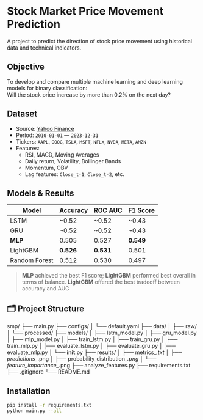 # Stock Market Price Movement Prediction

A project to predict the direction of stock price movement using historical data and technical indicators.

## Objective

To develop and compare multiple machine learning and deep learning models for binary classification:  
Will the stock price increase by more than 0.2% on the next day?

## Dataset

- Source: [Yahoo Finance](https://finance.yahoo.com/)
- Period: `2010-01-01` — `2023-12-31`
- Tickers: `AAPL`, `GOOG`, `TSLA`, `MSFT`, `NFLX`, `NVDA`, `META`, `AMZN`
- Features:
  - RSI, MACD, Moving Averages
  - Daily return, Volatility, Bollinger Bands
  - Momentum, OBV
  - Lag features: `Close_t-1`, `Close_t-2`, etc.

## Models & Results

| Model           | Accuracy | ROC AUC | F1 Score |
|------------------|----------|---------|----------|
| LSTM             | ~0.52    | ~0.52   | ~0.43    |
| GRU              | ~0.52    | ~0.52   | ~0.43    |
| **MLP**          | 0.505    | 0.527   | **0.549** |
| LightGBM         | **0.526**| **0.531**| 0.501    |
| Random Forest    | 0.512    | 0.530   | 0.497    |

> **MLP** achieved the best F1 score; **LightGBM** performed best overall in terms of balance.
> **LightGBM** offered the best tradeoff between accuracy and AUC

## 🗂 Project Structure
smp/
├── main.py
├── configs/
│   └── default.yaml
├── data/
│   ├── raw/
│   └── processed/
├── models/
│   ├── lstm_model.py
│   ├── gru_model.py
│   ├── mlp_model.py
│   ├── train_lstm.py
│   ├── train_gru.py
│   ├── train_mlp.py
│   ├── evaluate_lstm.py
│   ├── evaluate_gru.py
│   ├── evaluate_mlp.py
│   └── __init__.py
├── results/
│   ├── metrics_*.txt
│   ├── predictions_*.png
│   ├── probability_distribution_*.png
│   └── feature_importance_*.png
├── analyze_features.py
├── requirements.txt
├── .gitignore
└── README.md

## Installation
```bash
pip install -r requirements.txt
python main.py --all
